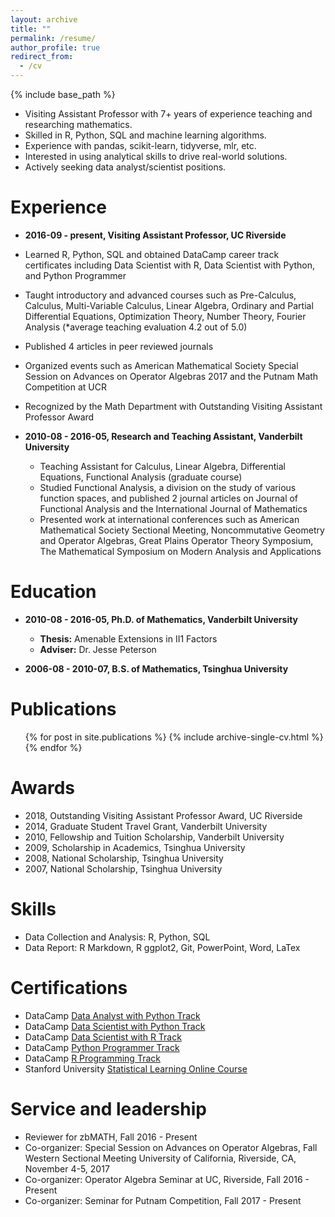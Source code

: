 ```yaml
---
layout: archive
title: ""
permalink: /resume/
author_profile: true
redirect_from:
  - /cv
---
```


{% include base_path %}

+ Visiting Assistant Professor with 7+ years of experience teaching and researching mathematics.   
+ Skilled in R, Python, SQL and machine learning algorithms.  
+ Experience with pandas, scikit-learn, tidyverse, mlr, etc.  
+ Interested in using analytical skills to drive real-world solutions.  
+ Actively seeking data analyst/scientist positions.  

Experience
========

* **2016-09 - present, Visiting Assistant Professor, UC Riverside**
 * Learned R, Python, SQL and obtained DataCamp career track certificates including Data Scientist with R, Data Scientist with Python, and Python Programmer
 * Taught introductory and advanced courses such as Pre-Calculus, Calculus, Multi-Variable Calculus, Linear Algebra, Ordinary and Partial Differential Equations, Optimization Theory, Number Theory, Fourier Analysis (*average teaching evaluation 4.2 out of 5.0)
 * Published 4 articles in peer reviewed journals
 * Organized events such as American Mathematical Society Special Session on Advances on Operator Algebras 2017 and the Putnam Math Competition at UCR
 * Recognized by the Math Department with Outstanding Visiting Assistant Professor Award 

* **2010-08 - 2016-05, Research and Teaching Assistant, Vanderbilt University**
  * Teaching Assistant for Calculus, Linear Algebra, Differential Equations, Functional Analysis (graduate course)
  * Studied Functional Analysis, a division on the study of various function spaces, and published 2 journal articles on Journal of Functional Analysis and the International Journal of Mathematics
  * Presented work at international conferences such as American Mathematical Society Sectional Meeting, Noncommutative Geometry and Operator Algebras, Great Plains Operator Theory Symposium, The Mathematical Symposium on Modern Analysis and Applications



Education
========

* **2010-08 - 2016-05, Ph.D. of Mathematics, Vanderbilt University**
  * **Thesis:** Amenable Extensions in II1 Factors
  * **Adviser:** Dr. Jesse Peterson

* **2006-08 - 2010-07, B.S. of Mathematics, Tsinghua University**


Publications
========
  <ul>{% for post in site.publications %}
    {% include archive-single-cv.html %}
  {% endfor %}</ul>
<!--
Talks & Presentations
======
  <ul>{% for post in site.talks %}
    {% include archive-single-talk-cv.html %}
  {% endfor %}</ul>
-->
<!--
Teaching
======
  <ul>{% for post in site.teaching %}
    {% include archive-single-cv.html %}
  {% endfor %}</ul>
-->

Awards
========
* 2018, Outstanding Visiting Assistant Professor Award, UC Riverside
* 2014, Graduate Student Travel Grant, Vanderbilt University
* 2010, Fellowship and Tuition Scholarship, Vanderbilt University 
* 2009, Scholarship in Academics, Tsinghua University
* 2008, National Scholarship, Tsinghua University
* 2007, National Scholarship, Tsinghua University


Skills
========

* Data Collection and Analysis: R, Python, SQL
* Data Report: R Markdown, R ggplot2, Git, PowerPoint, Word, LaTex

Certifications
========

* DataCamp [Data Analyst with Python Track](https://drive.google.com/file/d/19c0jlVdYopEbsMPPajLQ-MLummaRMW-I/view?usp=sharing)  
* DataCamp [Data Scientist with Python Track](https://drive.google.com/file/d/1ukAEcbdyVF2TwXgPYVmaryHPCoRIawVR/view?usp=sharing)  
* DataCamp [Data Scientist with R Track](https://drive.google.com/file/d/1dINe7yqnuCWd-PUpufaeO0DV8tYx-OEL/view?usp=sharing)  
* DataCamp [Python Programmer Track](https://drive.google.com/file/d/18d7ttjW6k4eobXQHwo2t9OfBm14zE2g_/view?usp=sharing)  
* DataCamp [R Programming Track](https://drive.google.com/file/d/1ONrGqDW9edB33w9wYxujXnd9tjnkw9VJ/view?usp=sharing)
* Stanford University [Statistical Learning Online Course](https://drive.google.com/file/d/1-VokLW7kQZnYUUOpiObonrRD1CQtUle2/view?usp=sharing)

Service and leadership
======
* Reviewer for zbMATH, Fall 2016 - Present
* Co-organizer: Special Session on Advances on Operator Algebras, Fall Western Sectional Meeting
University of California, Riverside, CA, November 4-5, 2017
* Co-organizer: Operator Algebra Seminar at UC, Riverside, Fall 2016 - Present
* Co-organizer: Seminar for Putnam Competition, Fall 2017 - Present


